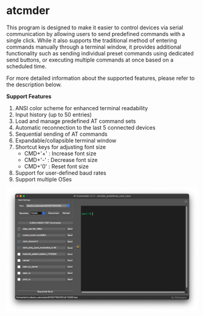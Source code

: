 # atcmder

This program is designed to make it easier to control devices via serial communication by allowing users to send predefined commands with a single click. While it also supports the traditional method of entering commands manually through a terminal window, it provides additional functionality such as sending individual preset commands using dedicated send buttons, or executing multiple commands at once based on a scheduled time.

For more detailed information about the supported features, please refer to the description below.



**Support Features**

1. ANSI color scheme for enhanced terminal readability
2. Input history (up to 50 entries)
3. Load and manage predefined AT command sets
4. Automatic reconnection to the last 5 connected devices
5. Sequential sending of AT commands
6. Expandable/collapsible terminal window
7. Shortcut keys for adjusting font size 
   * CMD+'+' : Increase font size
   * CMD+'-' : Decrease font size
   * CMD+'0' : Reset font size
8. Support for user-defined baud rates
9. Support multiple OSes



![main](./readme/main.png)
